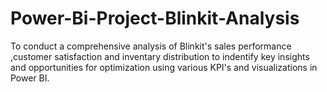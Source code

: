 # Power-Bi-Project-Blinkit-Analysis
To conduct a comprehensive analysis of Blinkit's sales performance ,customer satisfaction and inventary distribution to indentify key insights and opportunities for optimization using various KPI's and visualizations in Power BI.


